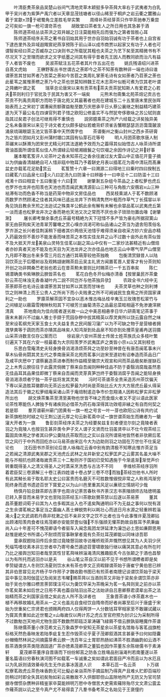 <!-- { "loadSidebar": true } -->
　　叶清臣煑茶泉品吴楚山谷间气清地灵草木颖挺多孕茶荈大率右于武夷者为白乳甲于吴兴者为紫笋产禹穴者以天章显茂钱塘者以径山稀至于桐庐之岩云衢之麓雅山着于宣歙顶于岷蜀角立差胜毛举实繁
　　周绛补茶经芽茶只作早茶驰奉万乗尝之可矣如一旗一枪可谓竒茶也
　　胡致堂曰茶者生人之所日用也其急甚于酒
　　陈师道茶经丛谈茶洪之双井越之日注莫能相先后而强为之第者皆胜心耳
　　陈师道茶经序夫茶之著书自羽始其用于世亦自羽始羽诚有功于茶者也上自宫省下逮邑里外及异域遐陬賔祀燕享预陈于前山泽以成市商贾以起家又有功于人者也可谓智矣经曰茶之否臧存之口诀则书之所载犹其粗也夫茶之为艺下矣至其精微书有不尽况天下之至理而欲求之文字纸墨之间其有得乎昔者先王因人而教同欲而治凡有益于人者皆不废也
　　吴淑茶赋注五花茶者其片作五出花也
　　姚氏残语绍兴进茶自髙文虎始
　　王楙野客丛书世谓古之荼即今之茶不知荼有数种非一端也诗曰谁谓荼苦其甘如荠者乃苦菜之荼如今苦苣之类周礼掌荼毛诗有女如荼者乃苕荼之荼也此萑苇之属惟荼槚之荼乃今之茶也世莫知辨魏王花木志茶叶似栀可煮为饮其老叶谓之荈嫩叶谓之茗
　　瑞草总论唐宋以来有贡茶有茶夫贡茶犹知斯人有爱君之心若夫茶则利归于官扰及于民其为害又不一端矣
　　元熊禾勿斋集北苑茶焙记贡古也茶贡不列禹贡周职方而昉于唐北苑又其最著者也苑在建城东二十五里唐末里民张晖始表而上之宋初丁谓漕闽贡额骤益觔至数万庆厯承平日乆蔡公襄继之制益精巧建茶遂为天下最公名在四谏官列君子惜之欧阳公修虽实不与然犹夸侈歌咏之苏公轼则直指其过矣君子创法可继焉得不重慎也
　　説郛臆乘茶之所产六经载之详矣独异美之名未备唐宋以来见于诗文者尤伙颇多疑似若蟾背虾须雀舌蟹眼瑟瑟沥沥霭霭皷浪涌泉琉璃眼碧玉池又皆茶事中天然偶字也
　　茶谱衡州之衡山封州之西乡茶研膏为之皆片团如月又彭州蒲村堋口其园有仙芽石花等号
　　明人月团茶歌序唐人制茶碾末以酥滫为团宋世尤精元时其法遂絶予效而为之葢得其似始悟古人咏茶诗所谓膏油首面所谓佳茗似佳人所谓緑云轻绾湘娥鬟之句饮啜之余因作诗记之并好事
　　屠本畯茗笈评人论茶叶之香未知茶花之香余往嵗过友大雷山中正值花开童子摘以为供幽香清越絶自可人惜非瓯中物耳乃予着缾史月表以插茗花为斋中清玩而髙亷盆史亦载茗花足助赏云
　　茗笈赞十六章一曰溯源二曰得地三曰乗时四曰揆制五曰藏茗六曰品泉七曰火八曰定汤九曰防瀹十曰辨器十一曰申忌十二曰防滥十三曰戒淆十四曰相宜十五曰衡鉴十六曰赏
　　谢肇淛五杂组今茶品之上者松萝也虎丘也罗岕也龙井也阳羡也天池也而吾闽武夷清源彭山三种可与角胜六安鴈宕山三种袪滞有功而色香不称当是药笼中物非文房佳品也
　　西吴枝乘湖人于茗不数顾渚而数罗岕然顾渚之佳者其风味已逺出龙井下岕稍清隽然叶粗而作草气丁长孺甞以半角见饷且教余烹煎之法迨试之殊类羊公鹤此余有解有未解也余甞品茗以武夷虎丘第一淡而逺也松萝龙井次之香而艳也天池又次之常而不厌也余子琐琐勿置齿喙【谢肇淛】
　　屠长卿考槃余事虎丘茶最号精絶为天下冠惜不多产皆为豪右所据寂寞山家无由获购矣天池青翠芳馨噉之赏心嗅亦消渇可称仙品诸山之茶当为退舎阳羡俗名罗岕浙之长兴者佳荆溪稍下细者其价两倍天池惜乎难得须亲自收采方妙六安品亦精入药最效但不善炒不能发香而味苦茶之本性实佳龙井之山不过数十亩外此有茶似皆不及大抵天开龙美泉山灵特生佳茗以副之耳山中仅有一二家炒法甚精近有山僧焙者亦妙真者天池不能及也天目为天池龙井之次亦佳品也地志云山中寒气早严山僧至九月即不敢出冬来多雪三月后方通行其萌芽较他茶独晩
　　包衡清赏録昔人以陆羽饮茶比于后稷树谷及观韩翃谢赐茶启云吴主礼贤方闻置茗晋人爱客才有分茶则知开创之功非闗桑苎老翁也若云在昔茶勲未普则比时赐茶已一千五百串矣
　　陈仁锡潜确类书紫琳腴云腴皆茶名也
　　茗花白色冬开似梅亦清香【按冒巢民岕茶彚钞云茶花味浊无香香凝叶内二説不同岂岕与他茶独异欤】
　　农政全书六经中无茶荼即茶也毛诗云谁谓荼苦其甘如荠以其苦而甘味也
　　夫茶灵草也种之则利博饮之则神清上而王公贵人之所尚下而小夫贱隶之所不可阙诚民生食用之所资国家课利之一助也
　　罗廪茶解茶固不宜杂以恶木惟古梅丛桂辛夷玉兰玫瑰苍松翠竹与之间植足以蔽霜雪掩映秋阳其下可植芳兰幽菊清芬之品最忌菜畦相逼不免渗漉滓厥清真
　　茶地南向为佳向隂者遂劣故一山之中美恶相悬李日华六研斋笔记茶事于唐末未甚兴不过幽人雅士手撷于荒园杂秽中拔其精英以荐灵爽所以饶云露自然之味至宋设茗纲充天家玉食士大夫益复贵之民间服习寖广以为不可缺之物于是营植者拥溉孳粪等于蔬防而茶亦隤其品味矣人知鸿渐到处品泉不知亦到处捜茶皇甫冉送羽摄山采茶诗数言仅存公案而已
　　徐岩泉六安州茶居士传居士姓茶族氏众多枝叶繁衍遍天下其在六安一枝最着为大宗阳羡罗岕武夷匡庐之类皆小宗山又其别枝也
　　乐思白雪庵清史夫轻身换骨消渇涤烦茶荈之功至妙至神昔在有唐吾闽茗事未兴草木仙骨尚閟其灵五代之季南唐采茶北苑而茗事兴迨宋至道初有诏奉造而茶品日广及咸平庆厯中丁谓蔡襄造茶进奉而制作益精至徽宗大观宣和间而茶品极矣断崖缺石之上木秀云腴往往于此露灵倘微丁蔡来自吾闽则种种佳品不防于委翳消腐哉虽然患无佳品耳其品果佳即微丁蔡来自吾闽而灵芽真笋岂终于委翳消腐乎吾闽之能轻身换骨消渇涤烦者宁独一茶乎兹将发其灵矣
　　冯时可茶谱茶全贵采造苏州茶饮徧天下専以采造胜耳徽郡向无茶近出松萝最为时尚是茶始比丘大方大方居虎丘最乆得采造法其后于徽之松萝结庵采诸山茶于庵焙制逺迩争市价忽翔涌人因称松萝实非松萝所出也
　　胡文焕茶集茶至清至美物也世皆不味之而食烟火者又不足以语此医家论茶性寒能伤人脾独予有诸疾则必借茶为药石毎深得其功效噫非縁之有自而何契之若是耶
　　羣芳谱蕲州蕲门团黄有一旗一枪之号言一叶一芽也欧阳公诗有共约试新茶旗枪防时緑之句王荆公送元厚之句云新茗斋中试一旗世谓茶始生而嫩者为一鎗寖大开者为一旗
　　鲁彭刻茶经序夫茶之为经要矣兹复刻者便览尔刻之竟陵者表羽之为竟陵人也按羽生甚异类令尹子文人谓子文贤而仕羽虽贤卒以不仕今观茶经三篇固具体用之学者其曰伊公羮陆氏茶取而比之实以自况所谓易地皆然者非欤厥后茗饮之风行于中外而回纥亦以马易茶由宋迄今大为边助则羽之功固在万世仕不仕奚足论也
　　沈石田书岕茶别论后昔人咏梅花云香中别有韵清极不知寒此惟岕茶足当之若闽之清源武夷吴郡之天池虎丘武林之龙井新安之松萝匡庐之云雾其名虽大噪不能与岕相抗也顾渚毎嵗贡茶三十二觔则岕于国初已受知遇施于今渐逺渐渐觉声价转重既得圣人之清又得圣人之时蒸采烹洗悉与古法不不同
　　李维桢茶经序羽所着君臣契三卷源解三十卷江表四姓谱十卷占梦三卷不尽而独茶经岂他书人所时有此其觭长易于取名耶太史公曰富贵而名磨灭不可胜数惟俶傥非常之人称焉鸿渐穷阨终身而遗书遗迹百世下寳爱之以为山川邑里重其风足以亷顽立懦胡可少哉
　　杨慎丹铅总録茶即古荼字也周诗记荼苦春秋书齐荼汉志书荼陵顔师古陆徳明虽已转入荼音而未易字文也至陆羽茶经玉川茶歌赵賛茶禁以后遂以茶易荼
　　董其昌茶董题词荀子曰其为人也多暇其出入也不逺矣陶通明曰不为无益之事何以悦有涯之生余谓茗椀之事足当之葢幽人髙士蝉蜕势利以耗壮心而送日月水源之轻重辨若淄渑火之文武调若丹鼎非枕潄之侣不亲非文字之饮不比者也当今此事惟许夏茂卿拈出顾渚阳羡肉食者往焉茂卿亦安能禁壹似强不乐强顔无懽茶韵故自胜耳予夙秉幽尚入山十年差可不愧茂卿语今者驱车入闽念鳯团龙饼延津为瀹岂必土思如亷颇思用赵惟是絶交书所谓心不耐烦而官事鞅掌者竟有负茶灶耳茂卿能以同味谅吾耶
　　童承叙题陆羽传后余尝过竟陵憩羽故寺访雁桥观茶井慨然想见其为人夫羽少厌髠缁笃嗜坟素本非忘世者卒乃寄号桑苎遁迹苕霅啸歌独行继以痛哭其意必有所在时乃比之接舆岂知羽者哉至其性甘茗荈味辨淄渑清风雅趣脍炙今古张颠之于酒也昌黎以为有所托而逃羽亦以是夫
　　谷山笔尘茶自汉以前不见于书想所谓槚者即是矣李贽疑谓古人冬则饮汤夏则饮水未有茶也李文正资暇録谓茶始于唐崔宁黄伯思已辨其非伯思甞见北齐杨子华作邢子才魏收勘书图已有煎茶者南牕记谈谓饮茶始于梁天监中事见洛阳伽蓝记及阅吴志韦曜赐茶荈以当酒则茶又非始于梁矣余谓饮茶亦非始于吴也尔雅曰槚苦荼郭璞注可以为羮饮早采为茶晚采为茗一名荈则吴之前亦以茶作茗矣苐未如后世之日用不离也葢自陆羽出茶之法始讲自吕恵卿蔡君谟辈出茶之法始精而茶之利国家且借之矣此古人所不及详者也
　　王象晋茶谱小序茶嘉木也一植不再移故婚礼用茶从一之义也虽兆自食经饮自隋帝而好者尚寡至后兴于唐盛于宋始为世重矣仁宗贤君也颁赐两府四人仅得两饼一人分数钱耳宰相家至不敢碾试藏以为寳其贵重如此近世蜀之山毎嵗仅以两计苏之虎丘至官府预为封识公为采制所得不过数觔岂天地间尤物生固不数数然耶瓯泛翠涛碾飞緑屑不借云腴孰驱睡魔作茶谱
　　陈继儒茶董小序范希文云万象森罗中安知无茶星余以茶星名馆毎与客茗战旗枪标格天然色香映发若陆季疵复生忍作毁茶论乎夏子茂卿叙酒其言甚豪予曰何如隠囊纱帽翛然林涧之间摘露芽煮云腴一洗百年尘土胃耶热肠如沸茶不胜酒幽韵如云酒不胜茶酒类侠茶类隠酒固道广茶亦徳素茂卿茶之董狐也因作茶董东佘陈继儒书于素涛轩
　　夏茂卿茶董序自晋唐而下纷纷邾莒之防各立胜塲品别淄渑判若南董遂以茶董名篇语曰穷春秋演河图不如载茗一车诚重之矣如谓此君面目严冷而且以为水厄且以为乳妖则请效綦毋先生无作此事冰莲道人识
　　本草石蕊一名云茶
　　卜万祺松寮茗政虎丘茶色味香韵无可比儗必亲诣茶所手摘监制乃得真产且难乆贮即百端珍防稍过时即全失其初矣殆如彩云易散故不入供御耶但山嵓隙地所产无防又为官司禁据寺僧惯杂赝种非精鉴家卒莫能辨明万厯中寺僧苦大吏需索薙除殆尽文文肃公震孟作薙茶説以讥之至今真产尤不易得袁了凡羣书备考茶之名始见于王褒僮约
